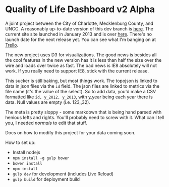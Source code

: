 Quality of Life Dashboard v2 Alpha
=================

A joint project between the City of Charlotte, Mecklenburg County, and UNCC. A reasonably up-to-date version of this dev branch is [here](http://mcmap.org/qol/). The current site site launched in January 2013 and is over [here](http://maps.co.mecklenburg.nc.us/qoldashboard). There's no launch date for the next release yet. You can see what I'm banging on at [Trello](https://trello.com/b/GxsdKVUl/quality-of-life-dashboard).

The new project uses D3 for visualizations. The good news is besides all the cool features in the new version has it is less than half the size over the wire and loads over twice as fast. The bad news is IE8 absolutely will not work. If you really need to support IE8, stick with the current release.

This sucker is still baking, but most things work. The topojson is linked to data in json files via the `id` field. The json files are linked to metrics via the file name (it's the value of the select). So to add data, you'd make a CSV formatted like `id, y_2012, y_2013`, with y_year being each year there is data. Null values are empty (i.e. 123,,32).

The meta is pretty sloppy - some markdown that is being hand parsed with henious lefts and rights. You'll probably need to screw with it. What can I tell you, I needed *normals* to edit that stuff.

Docs on how to modify this project for your data coming soon.

How to set up:
+ Install nodejs
+ `npm install -g gulp bower`
+ `bower install`
+ `npm install`
+ `gulp dev` for development (includes Live Reload)
+ `gulp build` for deployment build
